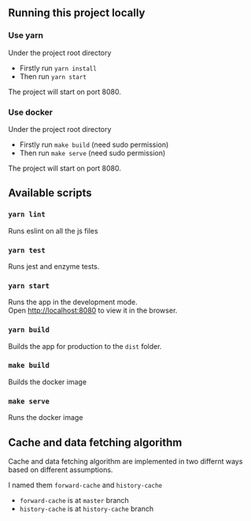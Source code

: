 
## Running this project locally

### Use yarn
Under the project root directory

* Firstly run `yarn install`
* Then run `yarn start`

The project will start on port 8080.

### Use docker
Under the project root directory

* Firstly run `make build` (need sudo permission)
* Then run `make serve` (need sudo permission)

The project will start on port 8080.

## Available scripts

### `yarn lint`

Runs eslint on all the js files

### `yarn test`

Runs jest and enzyme tests.

### `yarn start`

Runs the app in the development mode.<br>
Open [http://localhost:8080](http://localhost:8080) to view it in the browser.

### `yarn build`

Builds the app for production to the `dist` folder.<br>

### `make build`

Builds the docker image

### `make serve`
Runs the docker image


## Cache and data fetching algorithm
Cache and data fetching algorithm are implemented in two differnt ways based on different assumptions.

I named them `forward-cache` and `history-cache`

* `forward-cache` is at `master` branch
* `history-cache` is at `history-cache` branch

